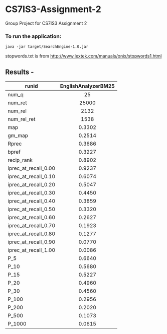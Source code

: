 # CS7IS3-Assignment-2
Group Project for CS7IS3 Assignment 2


### To run the application:
`java -jar target/SearchEngine-1.0.jar`



stopwords.txt is from http://www.lextek.com/manuals/onix/stopwords1.html


## Results - 


| runid                | EnglishAnalyzerBM25 |
| -------------------- |:-------------------:|
| num_q                | 25                  |
| num_ret              | 25000               |
| num_rel              | 2132                |
| num_rel_ret          | 1538                |
| map                  | 0.3302              |
| gm_map               | 0.2514              |
| Rprec                | 0.3686              |
| bpref                | 0.3227              |
| recip_rank           | 0.8902              |
| iprec_at_recall_0.00 | 0.9237              |
| iprec_at_recall_0.10 | 0.6074              |
| iprec_at_recall_0.20 | 0.5047              |
| iprec_at_recall_0.30 | 0.4450              |
| iprec_at_recall_0.40 | 0.3859              |
| iprec_at_recall_0.50 | 0.3320              |
| iprec_at_recall_0.60 | 0.2627              |
| iprec_at_recall_0.70 | 0.1923              |
| iprec_at_recall_0.80 | 0.1277              |
| iprec_at_recall_0.90 | 0.0770              |
| iprec_at_recall_1.00 | 0.0086              |
| P_5                  | 0.6640              |
| P_10                 | 0.5680              |
| P_15                 | 0.5227              |
| P_20                 | 0.4960              |
| P_30                 | 0.4560              |
| P_100                | 0.2956              |
| P_200                | 0.2020              |
| P_500                | 0.1073              |
| P_1000               | 0.0615              |
